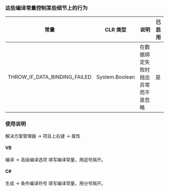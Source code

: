 ﻿### 这些编译常量控制某些细节上的行为

|常量|CLR 类型|说明|已启用|
|-|-|-|-|
|THROW_IF_DATA_BINDING_FAILED|System.Boolean|在数据绑定失败时抛出异常而不是忽略|是|

### 使用说明
解决方案管理器 -> 项目上右键 -> 属性

#### VB
编译 -> 高级编译选项 填写编译常量，用逗号隔开。

#### C#
生成 -> 条件编译符号 填写编译常量，用分号隔开。